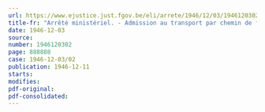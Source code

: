 ```yaml
---
url: https://www.ejustice.just.fgov.be/eli/arrete/1946/12/03/1946120302/justel
title-fr: "Arrêté ministériel. - Admission au transport par chemin de fer de cartouches de dynamite de 3 ou 4 kg."
date: 1946-12-03
source:
number: 1946120302
page: 888888
case: 1946-12-03/02
publication: 1946-12-11
starts:
modifies:
pdf-original:
pdf-consolidated:
---
```


